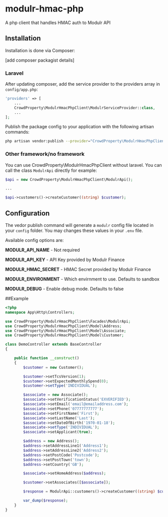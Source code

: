 # modulr-hmac-php
A php client that handles HMAC auth to Modulr API

## Installation

Installation is done via Composer:

[add composer packagist details]

### Laravel

After updating composer, add the service provider to the providers array in `config/app.php`:

```php
'providers' => [
    ...
    CrowdProperty\ModulrHmacPhpClient\ModulrServiceProvider::class,
    ...
];
```



Publish the package config to your application with the following artisan commands:

```sh
php artisan vendor:publish --provider="CrowdProperty\ModulrHmacPhpClient\ModulrServiceProvider" 
```

### Other framework/no framework

You can use CrowdProperty\ModulrHmacPhpClient without laravel.  You can call the class `ModulrApi` directly for example:

```php
$api = new CrowdProperty\ModulrHmacPhpClient\ModulrApi();

...

$api->customers()->createCustomer((string) $customer);

```

## Configuration

The vedor publish command will generate a `modulr` config file located in your `config` folder.  You may changes these values in your `.env` file.

Available config options are:

**MODULR_API_NAME** - Not required 

**MODULR_API_KEY** - API Key provided by Modulr Finance

**MODULR_HMAC_SECRET** - HMAC Secret provided by Modulr Finance

**MODULR_ENVIRONMENT** - Which envirnment to use.  Defaults to sandbox

**MODULR_DEBUG** - Enable debug mode.  Defaults to false

##Example

```php
<?php
namespace App\Http\Controllers;

use CrowdProperty\ModulrHmacPhpClient\Facades\ModulrApi;
use CrowdProperty\ModulrHmacPhpClient\Model\Address;
use CrowdProperty\ModulrHmacPhpClient\Model\Associate;
use CrowdProperty\ModulrHmacPhpClient\Model\Customer;

class DemoController extends BaseController
{

    public function __construct()
    {
        $customer = new Customer();

        $customer->setTcsVersion(1);
        $customer->setExpectedMonthlySpend(0);
        $customer->setType('INDIVIDUAL');

        $associate = new Associate();
        $associate->setVerificationStatus('EXVERIFIED');
        $associate->setEmail('email@emailaddress.com');
        $associate->setPhone('07777777777');
        $associate->setFirstName('First');
        $associate->setLastName('Last');
        $associate->setDateOfBirth('1970-01-18');
        $associate->setType('INDIVIDUAL');
        $associate->setApplicant(true);

        $address = new Address();
        $address->setAddressLine1('Address1');
        $address->setAddressLine2('Address2');
        $address->setPostCode('Postcode');
        $address->setPostTown('town');
        $address->setCountry('GB');

        $associate->setHomeAddress($address);

        $customer->setAssociates([$associate]);

        $response = ModulrApi::customers()->createCustomer((string) $customer);

        var_dump($response);
    }
}
```
